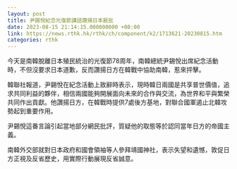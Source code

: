 ```yaml
---
layout: post
title: 尹錫悅紀念光復節講話讚揚日本捱批
date: 2023-08-15 21:14:15.000000000 +08:00
link: https://news.rthk.hk/rthk/ch/component/k2/1713621-20230815.htm
categories: rthk
---
```


今天是南韓脫離日本殖民統治的光復節78周年，南韓總統尹錫悅出席紀念活動時，不但沒要求日本道歉，反而讚揚日方在韓戰中協助南韓，惹來抨擊。

韓聯社報道，尹錫悅在紀念活動上致辭時表示，現時韓日兩國是共享普世價值，追求共同利益的夥伴，相信兩國能夠開展面向未來的合作與交流，為世界和平與繁榮共同作出貢獻。他讚揚日方，在韓戰時提供7處後方基地，對聯合國軍遏止北韓攻勢起到重要作用。

尹錫悅這番言論引起當地部分網民批評，質疑他的取態等於認同當年日方的帝國主義。

南韓外交部就對日本政府和國會領袖等人參拜靖國神社，表示失望和遺憾，敦促日方正視及反省歷史，用實際行動展現反省誠意。
